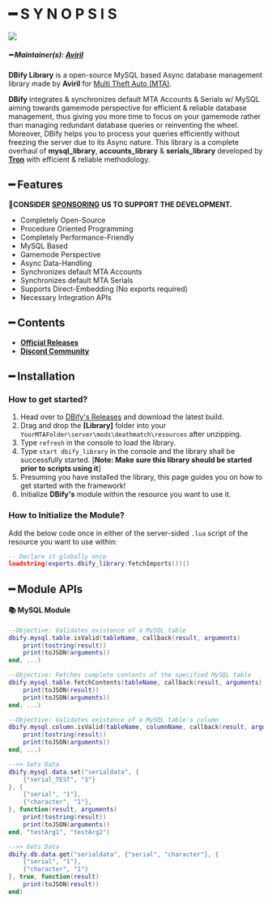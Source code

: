# ━ S Y N O P S I S

![](https://raw.githubusercontent.com/ov-sa/DBify-Library/Documentation/assets/dbify_banner.png)

##### ━ Maintainer(s): [Aviril](https://github.com/Aviril)

**DBify Library** is a open-source MySQL based Async database management library made by **Aviril** for [Multi Theft Auto \(MTA\)](https://multitheftauto.com/).

**DBify** integrates & synchronizes default MTA Accounts & Serials w/ MySQL aiming towards gamemode perspective for efficient & reliable database management, thus giving you more time to focus on your gamemode rather than managing redundant database queries or reinventing the wheel. Moreover, DBify helps you to process your queries efficiently without freezing the server due to its Async nature. This library is a complete overhaul of **mysql_library**, **accounts_library** & **serials_library** developed by **[Tron](https://github.com/OvileAmriam)** with efficient & reliable methodology.

## ━ Features

💎**CONSIDER** [**SPONSORING**](https://ko-fi.com/ovileamriam) **US TO SUPPORT THE DEVELOPMENT.**

* Completely Open-Source
* Procedure Oriented Programming
* Completely Performance-Friendly
* MySQL Based
* Gamemode Perspective
* Async Data-Handling
* Synchronizes default MTA Accounts
* Synchronizes default MTA Serials
* Supports Direct-Embedding (No exports required)
* Necessary Integration APIs

## ━ Contents

* [**Official Releases**](https://github.com/OvileAmriam/MTA-DBify-Library/releases)
* [**Discord Community**](http://discord.gg/sVCnxPW)

## ━ Installation

### How to get started?

1. Head over to [DBify's Releases](https://github.com/ov-sa/DBify-Library/releases) and download the latest build.
2. Drag and drop the **\[Library\]** folder into your `YourMTAFolder\server\mods\deathmatch\resources` after unzipping.
3. Type `refresh` in the console to load the library.
4. Type `start dbify_library` in the console and the library shall be successfully started. [**Note: Make sure this library should be started prior to scripts using it**]
5. Presuming you have installed the library, this page guides you on how to get started with the framework!
6. Initialize **DBify's** module within the resource you want to use it.

### How to Initialize the Module?

Add the below code once in either of the server-sided `.lua` script of the resource you want to use within:

```lua
-- Declare it globally once
loadstring(exports.dbify_library:fetchImports())()
```

## ━ Module APIs

#### 📚 MySQL Module
```lua
--Objective: Validates existence of a MySQL table
dbify.mysql.table.isValid(tableName, callback(result, arguments)
    print(tostring(result))
    print(toJSON(arguments))
end, ...)

--Objective: Fetches complete contents of the specified MySQL table
dbify.mysql.table.fetchContents(tableName, callback(result, arguments)
    print(toJSON(result))
    print(toJSON(arguments))
end, ...)

--Objective: Validates existence of a MySQL table's column
dbify.mysql.column.isValid(tableName, columnName, callback(result, arguments)
    print(tostring(result))
    print(toJSON(arguments))
end, ...)

-->> Sets Data
dbify.mysql.data.set("serialdata", {
    {"serial_TEST", "1"}
}, {
    {"serial", "1"},
    {"character", "1"},
}, function(result, arguments)
    print(tostring(result))
    print(toJSON(arguments))
end, "testArg1", "testArg2")

-->> Gets Data
dbify.db.data.get("serialdata", {"serial", "character"}, {
    {"serial", "1"},
    {"character", "1"}
}, true, function(result)
    print(toJSON(result))
end)
```
